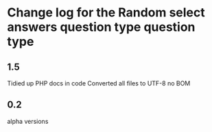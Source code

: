 # Change log for the Random select answers question type question type
## 1.5
Tidied up PHP docs in code
Converted all files to UTF-8 no BOM
## 0.2 
alpha versions
